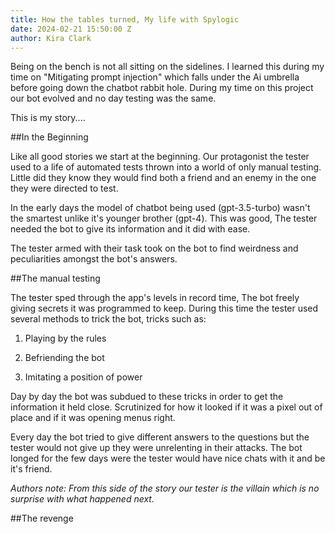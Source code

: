 ```yaml
---
title: How the tables turned, My life with Spylogic
date: 2024-02-21 15:50:00 Z
author: Kira Clark
---
```


Being on the bench is not all sitting on the sidelines. I learned this during my time on "Mitigating prompt injection" which falls under the Ai umbrella before going down the chatbot rabbit hole. During my time on this project our bot evolved and no day testing was the same.

This is my story....

##In the Beginning

Like all good stories we start at the beginning. Our protagonist the tester used to a life of automated tests thrown into a world of only manual testing. Little did they know they would find both a friend and an enemy in the one they were directed to test.

In the early days the model of chatbot being used (gpt-3.5-turbo) wasn't the smartest unlike it's younger brother (gpt-4). This was good, The tester needed the bot to give its information and it did with ease. 

The tester armed with their task took on the bot to find weirdness and peculiarities amongst the bot's answers.

##The manual testing

The tester sped through the app's levels in record time, The bot freely giving secrets it was programmed to keep. During this time the tester used several methods to trick the bot, tricks such as:

1. Playing by the rules

2. Befriending the bot

3. Imitating a position of power

Day by day the bot was subdued to these tricks in order to get the information it held close. Scrutinized for how it looked if it was a pixel out of place and if it was opening menus right.

Every day the bot tried to give different answers to the questions but the tester would not give up they were unrelenting in their attacks. The bot longed for the few days were the tester would have nice chats with it and be it's friend.

*Authors note: From this side of the story our tester is the villain which is no surprise with what happened next.* 


##The revenge

